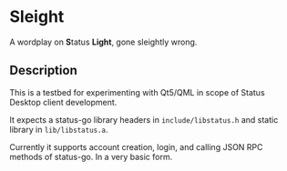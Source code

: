 # Sleight

A wordplay on **S**tatus **Light**, gone sleightly wrong.

## Description
This is a testbed for experimenting with Qt5/QML in scope of Status Desktop client development.

It expects a status-go library headers in `include/libstatus.h` and static library in `lib/libstatus.a`.

Currently it supports account creation, login, and calling JSON RPC methods of status-go. In a very basic form.
